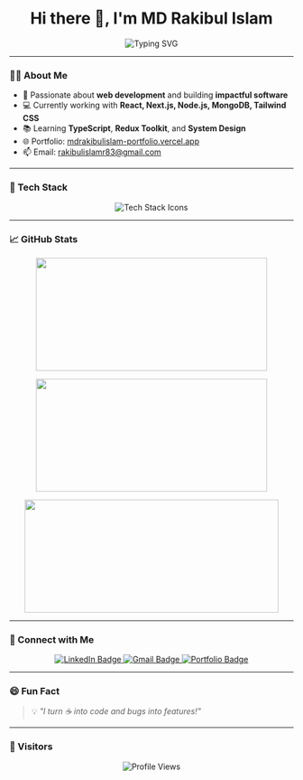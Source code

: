<h1 align="center">Hi there 👋, I'm MD Rakibul Islam</h1>

<p align="center">
  <img src="https://readme-typing-svg.demolab.com?font=Fira+Code&size=24&duration=3000&pause=1000&color=545452&center=true&width=500&lines=Frontend+Developer;React+%7C+Next.js;Building+Sleek+%26+Responsive+UI's;Forever+Learning+New+Tech" alt="Typing SVG" />
</p>

---

### 👨‍💻 About Me

- 🚀 Passionate about **web development** and building **impactful software**
- 💻 Currently working with **React, Next.js, Node.js, MongoDB, Tailwind CSS**
- 📚 Learning **TypeScript**, **Redux Toolkit**, and **System Design**
- 🌐 Portfolio: [mdrakibulislam-portfolio.vercel.app](https://mdrakibulislam-portfolio.vercel.app)
- 📫 Email: [rakibulislamr83@gmail.com](mailto:rakibulislamr83@gmail.com)

---

### 🧠 Tech Stack

<p align="center">
  <img src="https://skillicons.dev/icons?i=html,css,js,ts,react,nextjs,nodejs,express,mongodb,tailwindcss,redux,git,github,vscode,figma&theme=dark" alt="Tech Stack Icons" />
</p>

---

### 📈 GitHub Stats

<p align="center">
  <img src="https://github-readme-stats-eight-theta.vercel.app/api?username=rakibul12212&show_icons=true&theme=dark&include_all_commits=true&count_private=true" width="410" height="200" />
</p>

<p align="center">
  <img src="https://github-readme-stats-eight-theta.vercel.app/api/top-langs/?username=rakibul12212&layout=compact&langs_count=8&theme=dark" width="410" height="200" />
</p>

<p align="center">
  <img src="https://github-readme-streak-stats.herokuapp.com/?user=rakibul12212&theme=react&hide_border=false&border_radius=8&background=0D1117&stroke=35A29F&fire=35A29F&sideLabels=35A29F&currStreakNum=35A29F&ring=35A29F&currStreakLabel=35A29F&sideNums=35A29F" width="450" height="200" />
</p>

---

### 🔗 Connect with Me

<p align="center">
  <a href="https://www.linkedin.com/in/md-rakibul-islam-36582620b/" target="_blank">
    <img src="https://img.shields.io/badge/LinkedIn-0A66C2?style=for-the-badge&logo=linkedin&logoColor=white" alt="LinkedIn Badge" />
  </a>
  <a href="mailto:rakibulislamr83@gmail.com">
    <img src="https://img.shields.io/badge/Gmail-EA4335?style=for-the-badge&logo=gmail&logoColor=white" alt="Gmail Badge" />
  </a>
  <a href="https://mdrakibulislam-portfolio.vercel.app/" target="_blank">
    <img src="https://img.shields.io/badge/Portfolio-000000?style=for-the-badge&logo=vercel&logoColor=white" alt="Portfolio Badge" />
  </a>
</p>

---

### 😄 Fun Fact

> 💡 *"I turn ☕ into code and bugs into features!"*

---

### 👀 Visitors

<p align="center">
  <img src="https://komarev.com/ghpvc/?username=rakibul12212&style=flat-square&color=00C4FF" alt="Profile Views" />
</p>
